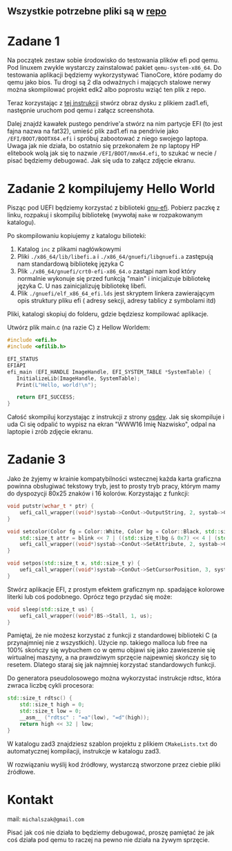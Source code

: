 ## Wszystkie potrzebne pliki są w [repo](https://github.com/L0czek/WWW16-UEFI)

# Zadane 1

Na początek zestaw sobie środowisko do testowania plików efi pod qemu. Pod linuxem zwykle wystarczy zainstalować pakiet `qemu-system-x86_64`. Do testowania aplikacji będziemy wykorzystywać TianoCore, które podamy do qemu jako bios. Tu drogi są 2 dla odważnych i mających stalowe nerwy można skompilować projekt edk2 albo poprostu wziąć ten plik z repo.

Teraz korzystając z [tej instrukcji](https://wiki.osdev.org/UEFI#Emulation_with_QEMU_and_OVMF) stwórz obraz dysku z plikiem zad1.efi, następnie uruchom pod qemu i załącz screenshota.

Dalej znajdź kawałek pustego pendrive'a stwórz na nim partycje EFI (to jest fajna nazwa na fat32), umieść plik zad1.efi na pendrivie jako `/EFI/BOOT/BOOTX64.efi` i spróbuj zabootować z niego swojego laptopa. Uwaga jak nie działa, bo ostatnio się przekonałem że np laptopy HP elitebook wolą jak się to nazwie `/EFI/BOOT/mmx64.efi`, to szukać w necie / pisać będziemy debugować. Jak się uda to załącz zdjęcie ekranu.

# Zadanie 2  kompilujemy Hello World

Pisząc pod UEFI  będziemy korzystać z biblioteki [gnu-efi](https://sourceforge.net/projects/gnu-efi/). Pobierz paczkę z linku, rozpakuj i skompiluj bibliotekę (wywołaj `make` w rozpakowanym katalogu).

Po skompilowaniu kopiujemy z katalogu bilioteki:

1. Katalog `inc` z plikami nagłówkowymi 
2. Pliki `./x86_64/lib/libefi.a` i `./x86_64/gnuefi/libgnuefi.a` zastępują nam standardową bibliotekę języka C
3. Plik `./x86_64/gnuefi/crt0-efi-x86_64.o`  zastąpi nam kod który normalnie wykonuje się przed funkcją "main" i inicjalizuje bibliotekę języka C. U nas zainicjalizuję bibliotekę libefi.
4. Plik `./gnuefi/elf_x86_64_efi.lds` jest skryptem linkera zawierającym opis struktury pliku efi ( adresy sekcji, adresy tablicy z symbolami itd)

Pliki, katalogi skopiuj do folderu, gdzie będziesz kompilować aplikacje.

Utwórz plik main.c (na razie C) z Hellow Worldem:

```c
#include <efi.h>
#include <efilib.h>

EFI_STATUS
EFIAPI
efi_main (EFI_HANDLE ImageHandle, EFI_SYSTEM_TABLE *SystemTable) {
   InitializeLib(ImageHandle, SystemTable);
   Print(L"Hello, world!\n");

   return EFI_SUCCESS;
}
```

Całość skompiluj korzystając z instrukcji z strony [osdev](https://wiki.osdev.org/UEFI#How_to_use_UEFI). Jak się skompiluje i uda Ci się odpalić to wypisz na ekran "WWW16 Imię Nazwisko", odpal na laptopie i zrób zdjęcie ekranu.



# Zadanie 3

Jako że żyjemy w krainie kompatybilności wstecznej każda karta graficzna powinna obsługiwać tekstowy tryb,  jest to prosty tryb pracy, którym mamy do dyspozycji 80x25 znaków i 16 kolorów. Korzystając z funkcji:

```c++
void putstr(wchar_t * ptr) {
    uefi_call_wrapper((void*)systab->ConOut->OutputString, 2, systab->ConOut, ptr);
}

void setcolor(Color fg = Color::White, Color bg = Color::Black, std::size_t blink = 0) {
    std::size_t attr = blink << 7 | ((std::size_t)bg & 0x7) << 4 | (std::size_t)fg;
    uefi_call_wrapper((void*)systab->ConOut->SetAttribute, 2, systab->ConOut, attr);
}

void setpos(std::size_t x, std::size_t y) {
    uefi_call_wrapper((void*)systab->ConOut->SetCursorPosition, 3, systab->ConOut, x, y);
}
```

Stwórz aplikacje EFI, z prostym efektem graficznym np. spadające kolorowe literki lub coś podobnego. Oprócz tego przydać się może:

```c++
void sleep(std::size_t us) {
    uefi_call_wrapper((void*)BS->Stall, 1, us);
}
```

Pamiętaj, że nie możesz korzystać z funkcji z standardowej biblioteki C (a przynajmniej nie z wszystkich). Użycie np. takiego malloca lub free na 100% skończy się wybuchem co w qemu objawi się jako zawieszenie się wirtualnej maszyny, a na prawdziwym sprzęcie najpewniej skończy się to resetem. Dlatego staraj się jak najmniej korzystać standardowych funkcji. 

Do generatora pseudolosowego można wykorzystać instrukcje rdtsc, która zwraca liczbę cykli procesora:

```c++
std::size_t rdtsc() {
    std::size_t high = 0;
    std::size_t low = 0;
    __asm__ ("rdtsc" : "=a"(low), "=d"(high));
    return high << 32 | low;
}
```

W katalogu zad3 znajdziesz szablon projektu z plikiem `CMakeLists.txt` do automatycznej kompilacji, instrukcje w katalogu zad3.

W rozwiązaniu wyślij kod źródłowy, wystarczą stworzone przez ciebie pliki źródłowe.

# Kontakt 

mail: `michalszak@gmail.com` 

Pisać jak coś nie działa to będziemy debugować, proszę pamiętać że jak coś działa pod qemu to raczej na pewno nie działa na żywym sprzęcie.

